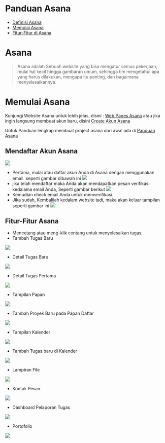 # Panduan Asana

- [Definisi Asana](https://github.com/AhmadWahyuu/Asana-ProjectManagement#asana)
- [Memulai Asana](https://github.com/AhmadWahyuu/Asana-ProjectManagement#memulai-asana)
- [Fitur-Fitur di Asana](https://github.com/AhmadWahyuu/Asana-ProjectManagement#fitur-fitur-asana)

# Asana

> Asana adalah Sebuah website yang bisa mengatur semua pekerjaan, mulai hal kecil hingga gambaran umum, sehingga tim mengetahui apa yang harus dilakukan, mengapa itu penting, dan bagaimana menyelesaikannya.

# Memulai Asana

Kunjungi Website Asana untuk lebih jelas, disini : [Web Pages Asana](https://asana.com/id) atau jika ingin langsung membuat akun baru, disini [Create Akun Asana](https://asana.com/id/create_account)

Untuk Panduan lengkap membuat project asana dari awal ada di [Panduan Asana](https://asana.com/id/guide/get-started/begin/quick-start)

## Mendaftar Akun Asana
![](https://github.com/AhmadWahyuu/Asana-ProjectManagement/blob/main/img/navbar-asana.png)
- Pertama, mulai atau daftar akun Anda di Asana dengan menggunakan email.
seperti gambar dibawah ini
![](https://github.com/AhmadWahyuu/Asana-ProjectManagement/blob/main/img/masuk-asana.png)
- jika telah mendaftar maka Anda akan mendapatkan pesan verifikasi kedalama email Anda, Seperti gambar berikut
![](https://github.com/AhmadWahyuu/Asana-ProjectManagement/blob/main/img/verif-email.png)
- Kemudian check email Anda untuk memverifikasi.
- Jika sudah, Kembalilah kedalam website tadi, maka akan keluar tampilan seperti gambar ini
![](https://github.com/AhmadWahyuu/Asana-ProjectManagement/blob/main/img/tampilan-awal.png)

## Fitur-Fitur Asana

- Mencetang atau meng-klik centang untuk menyelesaikan tugas.
- Tambah Tugas Baru

![](https://github.com/AhmadWahyuu/Asana-ProjectManagement/blob/main/img/tambah-tugas.png)

- Detail Tugas Baru

![](https://github.com/AhmadWahyuu/Asana-ProjectManagement/blob/main/img/detail-tugasPertama.png)

- Detail Tugas Pertama

![](https://github.com/AhmadWahyuu/Asana-ProjectManagement/blob/main/img/detail-tugasbaru.png)

- Tampilan Papan

![](https://github.com/AhmadWahyuu/Asana-ProjectManagement/blob/main/img/papan%20daftar.png)

- Tambah Proyek Baru pada Papan Daftar

![](https://github.com/AhmadWahyuu/Asana-ProjectManagement/blob/main/img/add-project-baru.png)

- Tampilan Kalender

![](https://github.com/AhmadWahyuu/Asana-ProjectManagement/blob/main/img/kelender-view.png)

- Tambah Tugas baru di Kalender

![](https://github.com/AhmadWahyuu/Asana-ProjectManagement/blob/main/img/membuat-tugasKelender-baru.png)

- Lampiran File

![](https://github.com/AhmadWahyuu/Asana-ProjectManagement/blob/main/img/Lampiran-File.png)

- Kontak Pesan

![](https://github.com/AhmadWahyuu/Asana-ProjectManagement/blob/main/img/Kontak-Pesa.png)

- Dashboard Pelaporan Tugas

![](https://github.com/AhmadWahyuu/Asana-ProjectManagement/blob/main/img/Dashboard-pelaporan-tugas.png)

- Portofolio

![](https://github.com/AhmadWahyuu/Asana-ProjectManagement/blob/main/img/Portofolio.png)
